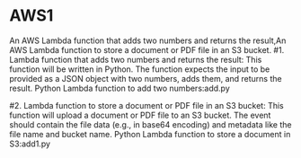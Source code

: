 # AWS1
An AWS Lambda function that adds two numbers and returns the result,An AWS Lambda function to store a document or PDF file in an S3 bucket.
#1. Lambda function that adds two numbers and returns the result:
This function will be written in Python. The function expects the input to be provided as a JSON object with two numbers, adds them, and returns the result.
Python Lambda function to add two numbers:add.py

#2. Lambda function to store a document or PDF file in an S3 bucket:
This function will upload a document or PDF file to an S3 bucket. The event should contain the file data (e.g., in base64 encoding) and metadata like the file name and bucket name.
Python Lambda function to store a document in S3:add1.py
